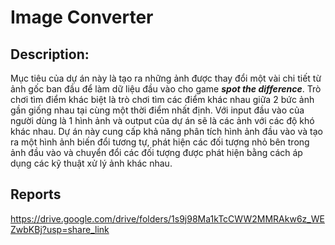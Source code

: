 # **Image Converter** 

## Description: 
Mục tiêu của dự án này là tạo ra những ảnh được thay đổi một vài chi tiết từ ảnh gốc ban đầu để làm dữ liệu đầu vào cho game ***spot the difference***. Trò chơi tìm điểm khác biệt là trò chơi tìm các điểm khác nhau giữa 2 bức ảnh gần giống nhau tại cùng một thời điểm nhất định. Với input đầu vào của người dùng là 1 hình ảnh và output của dự án sẽ là các ảnh với các độ khó khác nhau. Dự án này cung cấp khả năng phân tích hình ảnh đầu vào và tạo ra một hình ảnh biến đổi tương tự, phát hiện các đối tượng nhỏ bên trong ảnh đầu vào và chuyển đổi các đối tượng được phát hiện bằng cách áp dụng các kỹ thuật xử lý ảnh khác nhau. 

## Reports 
https://drive.google.com/drive/folders/1s9j98Ma1kTcCWW2MMRAkw6z_WEZwbKBj?usp=share_link
